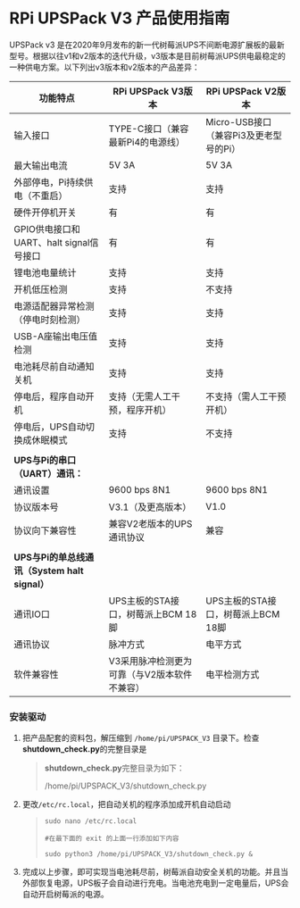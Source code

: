 # RPi UPSPack V3 产品使用指南

UPSPack v3 是在2020年9月发布的新一代树莓派UPS不间断电源扩展板的最新型号。根据以往v1和v2版本的迭代升级，v3版本是目前树莓派UPS供电最稳定的一种供电方案。以下列出v3版本和v2版本的产品差异：



| 功能特点                                      | RPi UPSPack V3版本                           | RPi UPSPack V2版本                     |
| --------------------------------------------- | -------------------------------------------- | -------------------------------------- |
| 输入接口                                      | TYPE-C接口（兼容最新Pi4的电源线）            | Micro-USB接口（兼容Pi3及更老型号的Pi） |
| 最大输出电流                                  | 5V 3A                                        | 5V 3A                                  |
| 外部停电，Pi持续供电（不重启）                | 支持                                         | 支持                                   |
| 硬件开停机开关                                | 有                                           | 有                                     |
| GPIO供电接口和UART、halt signal信号接口       | 有                                           | 有                                     |
| 锂电池电量统计                                | 支持                                         | 支持                                   |
| 开机低压检测                                  | 支持                                         | 不支持                                 |
| 电源适配器异常检测（停电时刻检测）            | 支持                                         | 支持                                   |
| USB-A座输出电压值检测                         | 支持                                         | 支持                                   |
| 电池耗尽前自动通知关机                        | 支持                                         | 支持                                   |
| 停电后，程序自动开机                          | 支持（无需人工干预，程序开机）               | 不支持（需人工干预开机）               |
| 停电后，UPS自动切换成休眠模式                 | 支持                                         | 不支持                                 |
|                                               |                                              |                                        |
| **UPS与Pi的串口（UART）通讯：**               |                                              |                                        |
| 通讯设置                                      | 9600 bps 8N1                                 | 9600 bps 8N1                           |
| 协议版本号                                    | V3.1（及更高版本）                           | V1.0                                   |
| 协议向下兼容性                                | 兼容V2老版本的UPS通讯协议                    | 兼容                                   |
|                                               |                                              |                                        |
| **UPS与Pi的单总线通讯（System halt signal）** |                                              |                                        |
| 通讯IO口                                      | UPS主板的STA接口，树莓派上BCM 18脚           | UPS主板的STA接口，树莓派上BCM 18脚     |
| 通讯协议                                      | 脉冲方式                                     | 电平方式                               |
| 软件兼容性                                    | V3采用脉冲检测更为可靠（与V2版本软件不兼容） | 电平检测方式                           |



### 安装驱动

1. 把产品配套的资料包，解压缩到 `/home/pi/UPSPACK_V3` 目录下。检查**shutdown_check.py**的完整目录是

    > **shutdown_check.py**完整目录为如下：
    >
    > /home/pi/UPSPACK_V3/shutdown_check.py

2.  更改`/etc/rc.local`，把自动关机的程序添加成开机自动启动

    > ```shell
    > sudo nano /etc/rc.local
    > 
    > #在最下面的 exit 的上面一行添加如下内容
    > 
    > sudo python3 /home/pi/UPSPACK_V3/shutdown_check.py &
    > ```

3. 完成以上步骤，即可实现当电池耗尽前，树莓派自动安全关机的功能。并且当外部恢复电源，UPS板子会自动进行充电。当电池充电到一定电量后，UPS会自动开启树莓派的电源。
